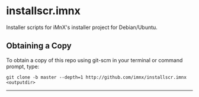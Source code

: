 # installscr.imnx
Installer scripts for iMnX's installer project for Debian/Ubuntu.

Obtaining a Copy
------------------
To obtain a copy of this repo using git-scm in your terminal or command prompt, type:
```
git clone -b master --depth=1 http://github.com/imnx/installscr.imnx <outputdir>
```
---

